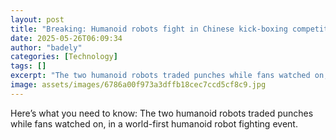 ```yaml
---
layout: post
title: "Breaking: Humanoid robots fight in Chinese kick-boxing competition"
date: 2025-05-26T06:09:34
author: "badely"
categories: [Technology]
tags: []
excerpt: "The two humanoid robots traded punches while fans watched on, in a world-first humanoid robot fighting event."
image: assets/images/6786a00f973a3dffb18cec7ccd5cf8c9.jpg
---
```


Here’s what you need to know: The two humanoid robots traded punches while fans watched on, in a world-first humanoid robot fighting event.

